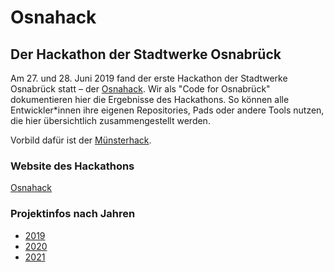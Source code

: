 # Osnahack

## Der Hackathon der Stadtwerke Osnabrück

Am 27. und 28. Juni 2019 fand der erste Hackathon der Stadtwerke Osnabrück statt – der [Osnahack](https://www.osnahack.de). Wir als "Code for Osnabrück" dokumentieren hier die Ergebnisse des Hackathons. So können alle Entwickler\*innen ihre eigenen Repositories, Pads oder andere Tools nutzen, die hier übersichtlich zusammengestellt werden.

Vorbild dafür ist der [Münsterhack](https://github.com/codeformuenster/muensterhack/blob/master/2018.md).

### Website des Hackathons

[Osnahack](https://www.osnahack.de)

### Projektinfos nach Jahren

- [2019](2019.md)
- [2020](2020.md)
- [2021](2021.md)
